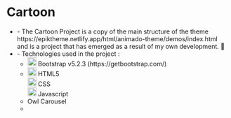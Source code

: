 # Cartoon
<ul>
  <li>
    - The Cartoon Project is a copy of the main structure of the theme https://epiktheme.netlify.app/html/animado-theme/demos/index.html and is a project that has emerged as a result of my own development. <g-emoji class="g-emoji" alias="rocket" fallback-src="https://github.githubassets.com/images/icons/emoji/unicode/1f680.png">🚀</g-emoji>
  </li>
  <li>
      - Technologies used in the project :
      <ul>
        <li> <img src="https://camo.githubusercontent.com/2512b49c89512f2ff3718f7257f48ed5c46a4e331abbd890b6c5e8c0e458434f/68747470733a2f2f676574626f6f7473747261702e636f6d2f646f63732f352e322f6173736574732f6272616e642f626f6f7473747261702d6c6f676f2d736861646f772e706e67" alt="Bootstrap logo" width="20" height="20" data-canonical-src="https://getbootstrap.com/docs/5.2/assets/brand/bootstrap-logo-shadow.png" style="max-width: 100%;">
          Bootstrap v5.2.3 (https://getbootstrap.com/)
        </li>
        <li>
             <img src="https://raw.githubusercontent.com/danielcranney/readme-generator/main/public/icons/skills/html5-colored.svg" width="20" height="20" alt="HTML5" style="max-width: 100%;"> HTML5 <br>
            <img src="https://raw.githubusercontent.com/danielcranney/readme-generator/main/public/icons/skills/css3-colored.svg" width="20" height="20" alt="CSS3" style="max-width: 100%;"> CSS <br>
            <img src="https://raw.githubusercontent.com/danielcranney/readme-generator/main/public/icons/skills/javascript-colored.svg" width="20" height="20" alt="JavaScript" style="max-width: 100%;"> Javascript 
        </li>
        <li>
          Owl Carousel
        <li>
      </ul>
  </li>
</ul>
